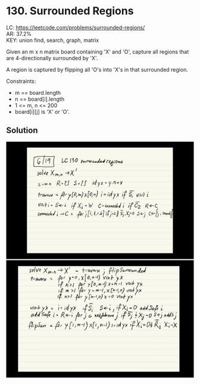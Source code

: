 # 130. Surrounded Regions

LC: https://leetcode.com/problems/surrounded-regions/  
AR: 37.2%  
KEY: union find, search, graph, matrix  

Given an m x n matrix board containing 'X' and 'O', capture all regions that are 4-directionally surrounded by 'X'.

A region is captured by flipping all 'O's into 'X's in that surrounded region.

Constraints:
- m == board.length
- n == board[i].length
- 1 <= m, n <= 200
- board[i][j] is 'X' or 'O'.

## Solution
![lc130.png](./lc130.png)
![lc130-dfs-2.png](./lc130-dfs-2.png)